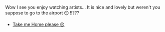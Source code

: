 Wow I see you enjoy watching artists... It is nice and lovely but weren't you suppose to go to the airport ⏲️ !!???

- [Take me Home please 😢](../0/0.md)